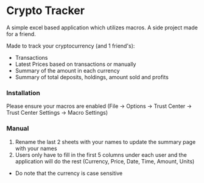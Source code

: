 # Crypto Tracker
A simple excel based application which utilizes macros. A side project made for a friend.

Made to track your cryptocurrency (and 1 friend's): 
* Transactions 
* Latest Prices based on transactions or manually 
* Summary of the amount in each currency 
* Summary of total deposits, holdings, amount sold and profits 

### Installation 
Please ensure your macros are enabled (File -> Options -> Trust Center -> Trust Center Settings  -> Macro Settings)

### Manual 
1. Rename the last 2 sheets with your names to update the summary page with your names
2. Users only have to fill in the first 5 columns under each user and the application will do the rest (Currency, Price, Date, Time, Amount, Units)

* Do note that the currency is case sensitive 
